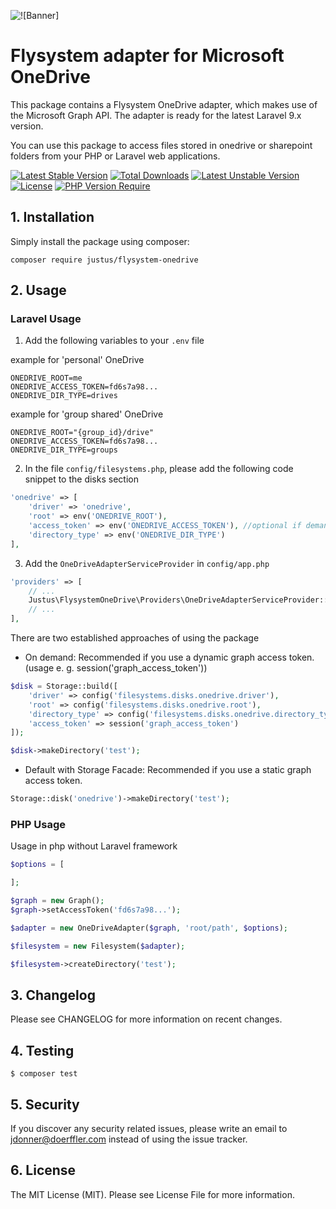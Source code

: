 ![![Banner]](https://banners.beyondco.de/Flysystem%20OneDrive.png?theme=light&packageManager=composer+require&packageName=justus%2Fflysystem-onedrive&pattern=architect&style=style_1&description=A+flysystem+driver+for+OneDrive+that+uses+the+Microsoft+Graph+API&md=1&showWatermark=0&fontSize=100px&images=cloud)

# Flysystem adapter for Microsoft OneDrive
This package contains a Flysystem OneDrive adapter, which makes use of the Microsoft Graph API.
The adapter is ready for the latest Laravel 9.x version.

You can use this package to access files stored in onedrive or sharepoint folders from your PHP or Laravel web applications.

[![Latest Stable Version](http://poser.pugx.org/justus/flysystem-onedrive/v)](https://packagist.org/packages/justus/flysystem-onedrive) [![Total Downloads](http://poser.pugx.org/justus/flysystem-onedrive/downloads)](https://packagist.org/packages/justus/flysystem-onedrive) [![Latest Unstable Version](http://poser.pugx.org/justus/flysystem-onedrive/v/unstable)](https://packagist.org/packages/justus/flysystem-onedrive) [![License](http://poser.pugx.org/justus/flysystem-onedrive/license)](https://packagist.org/packages/justus/flysystem-onedrive) [![PHP Version Require](http://poser.pugx.org/justus/flysystem-onedrive/require/php)](https://packagist.org/packages/justus/flysystem-onedrive)

## 1. Installation
Simply install the package using composer:

`composer require justus/flysystem-onedrive`

## 2. Usage

### Laravel Usage
1. Add the following variables to your ``.env`` file

example for 'personal' OneDrive
```dotenv
ONEDRIVE_ROOT=me
ONEDRIVE_ACCESS_TOKEN=fd6s7a98...
ONEDRIVE_DIR_TYPE=drives
```
example for 'group shared' OneDrive
```dotenv
ONEDRIVE_ROOT="{group_id}/drive"
ONEDRIVE_ACCESS_TOKEN=fd6s7a98...
ONEDRIVE_DIR_TYPE=groups
```


2. In the file ``config/filesystems.php``, please add the following code snippet to the disks section

```php
'onedrive' => [
    'driver' => 'onedrive',
    'root' => env('ONEDRIVE_ROOT'),
    'access_token' => env('ONEDRIVE_ACCESS_TOKEN'), //optional if demanded
    'directory_type' => env('ONEDRIVE_DIR_TYPE')
],
```

3. Add the ``OneDriveAdapterServiceProvider`` in ``config/app.php``

```php
'providers' => [
    // ...
    Justus\FlysystemOneDrive\Providers\OneDriveAdapterServiceProvider::class,
    // ...
],
```

There are two established approaches of using the package
- On demand: Recommended if you use a dynamic graph access token. (usage e. g. session('graph_access_token'))
```php
$disk = Storage::build([
    'driver' => config('filesystems.disks.onedrive.driver'),
    'root' => config('filesystems.disks.onedrive.root'),
    'directory_type' => config('filesystems.disks.onedrive.directory_type'),
    'access_token' => session('graph_access_token')
]);

$disk->makeDirectory('test');
```
- Default with Storage Facade: Recommended if you use a static graph access token.
```php
Storage::disk('onedrive')->makeDirectory('test');
```
### PHP Usage
Usage in php without Laravel framework
```php
$options = [

];

$graph = new Graph();
$graph->setAccessToken('fd6s7a98...');

$adapter = new OneDriveAdapter($graph, 'root/path', $options);

$filesystem = new Filesystem($adapter);

$filesystem->createDirectory('test');
```

## 3. Changelog
Please see CHANGELOG for more information on recent changes.

## 4. Testing
`$ composer test`

## 5. Security
If you discover any security related issues, please write an email to jdonner@doerffler.com instead of using the issue tracker.

## 6. License
The MIT License (MIT). Please see License File for more information.
